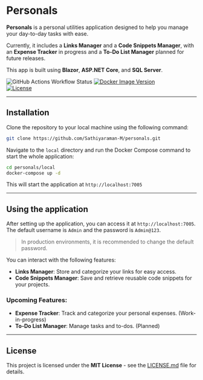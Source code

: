 # Personals

**Personals** is a personal utilities application designed to help you manage your day-to-day tasks with ease. 

Currently, it includes a **Links Manager** and a **Code Snippets Manager**, with an **Expense Tracker** in progress and a **To-Do List Manager** planned for future releases.

This app is built using **Blazor**, **ASP.NET Core**, and **SQL Server**.

![GitHub Actions Workflow Status](https://img.shields.io/github/actions/workflow/status/Sathiyaraman-M/Personals/.github%2Fworkflows%2Fbuild-and-publish.yaml) 
[![Docker Image Version](https://img.shields.io/github/tag/Sathiyaraman-M/personals.svg)](https://github.com/Sathiyaraman-M/Personals/tags)  
[![License](https://img.shields.io/badge/License-MIT-blue.svg)](https://opensource.org/licenses/MIT)

---

## Installation

Clone the repository to your local machine using the following command:

```bash
git clone https://github.com/Sathiyaraman-M/personals.git
```

Navigate to the `local` directory and run the Docker Compose command to start the whole application:

```bash
cd personals/local
docker-compose up -d
```

This will start the application at `http://localhost:7005`

---

## Using the application

After setting up the application, you can access it at `http://localhost:7005`. 
The default username is `Admin` and the password is `Admin@123`.

> In production environments, it is recommended to change the default password.

You can interact with the following features:
- **Links Manager**: Store and categorize your links for easy access.
- **Code Snippets Manager**: Save and retrieve reusable code snippets for your projects.

### Upcoming Features:
- **Expense Tracker**: Track and categorize your personal expenses. (Work-in-progress)
- **To-Do List Manager**: Manage tasks and to-dos. (Planned)

---

## License

This project is licensed under the **MIT License** - see the [LICENSE.md](LICENSE.md) file for details.